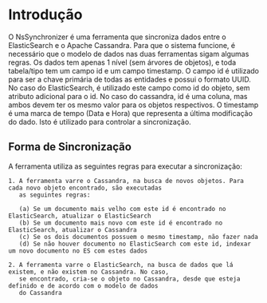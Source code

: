 Introdução
==========

O NsSynchronizer é uma ferramenta que sincroniza dados entre o ElasticSearch e o Apache Cassandra.
Para que o sistema funcione, é necessário que o modelo de dados nas duas ferramentas sigam algumas regras.
Os dados tem apenas 1 nível (sem árvores de objetos), e toda tabela/tipo tem um campo id e um campo timestamp.
O campo id é utilizado para ser a chave primária de todas as entidades e possui o formato UUID. No caso do ElasticSearch,
é utilizado este campo como id do objeto, sem atributo adicional para o id. No caso do cassandra, id é uma coluna, mas ambos 
devem ter os mesmo valor para os objetos respectivos. O timestamp é uma marca de tempo (Data e Hora) que representa a última 
modificação do dado. Isto é utilizado para controlar a sincronização.

Forma de Sincronização
----------------------

A ferramenta utiliza as seguintes regras para executar a sincronização:

	1. A ferramenta varre o Cassandra, na busca de novos objetos. Para cada novo objeto encontrado, são executadas 
	   as seguintes regras:
	   
	   (a) Se um documento mais velho com este id é encontrado no ElasticSearch, atualizar o ElasticSearch
	   (b) Se um documento mais novo com este id é encontrado no ElasticSearch, atualizar o Cassandra
	   (c) Se os dois documentos possuem o mesmo timestamp, não fazer nada
	   (d) Se não houver documento no ElasticSearch com este id, indexar um novo documento no ES com estes dados
	   
	2. A ferramenta varre o ElasticSearch, na busca de dados que lá existem, e não existem no Cassandra. No caso,
	   se encontrado, cria-se o objeto no Cassandra, desde que esteja definido e de acordo com o modelo de dados 
	   do Cassandra
 

